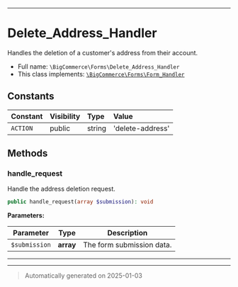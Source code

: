 ***

# Delete_Address_Handler

Handles the deletion of a customer's address from their account.



* Full name: `\BigCommerce\Forms\Delete_Address_Handler`
* This class implements:
[`\BigCommerce\Forms\Form_Handler`](./classes/BigCommerce/Forms/Form_Handler.md)


## Constants

| Constant | Visibility | Type | Value |
|:---------|:-----------|:-----|:------|
|`ACTION`|public|string|&#039;delete-address&#039;|


## Methods


### handle_request

Handle the address deletion request.

```php
public handle_request(array $submission): void
```








**Parameters:**

| Parameter | Type | Description |
|-----------|------|-------------|
| `$submission` | **array** | The form submission data. |





***


***
> Automatically generated on 2025-01-03
